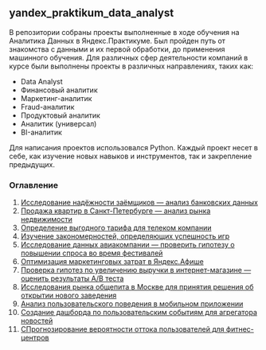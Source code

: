 ## yandex_praktikum_data_analyst
В репозитории собраны проекты выполненные в ходе обучения на Аналитика Данных в Яндекс.Практикуме.
Был пройден путь от знакомства с данными и их первой обработки, до применения машинного обучения.
Для различных сфер деятельности компаний в курсе были выполнены проекты в различных направлениях, таких как:

- Data Analyst
- Финансовый аналитик
- Маркетинг-аналитик
- Fraud-аналитик
- Продуктовый аналитик
- Аналитик (универсал)
- BI-аналитик



Для написания проектов использовался Python.
Каждый проект несет в себе, как изучение новых навыков и инструментов, так и закрепление предыдущих.

### Оглавление

1. [Исследование надёжности заёмщиков — анализ банковских данных](https://github.com/VladimirTulin/yandex_praktikum_data_analyst/tree/main/%D0%9F%D1%80%D0%BE%D0%B5%D0%BA%D1%82_1_%D0%98%D1%81%D1%81%D0%BB%D0%B5%D0%B4%D0%BE%D0%B2%D0%B0%D0%BD%D0%B8%D0%B5%20%D0%BD%D0%B0%D0%B4%D1%91%D0%B6%D0%BD%D0%BE%D1%81%D1%82%D0%B8%20%D0%B7%D0%B0%D1%91%D0%BC%D1%89%D0%B8%D0%BA%D0%BE%D0%B2)
2. [Продажа квартир в Санкт-Петербурге — анализ рынка недвижимости](https://github.com/VladimirTulin/yandex_praktikum_data_analyst/tree/main/%D0%9F%D1%80%D0%BE%D0%B5%D0%BA%D1%82_2_%D0%98%D1%81%D1%81%D0%BB%D0%B5%D0%B4%D0%BE%D0%B2%D0%B0%D0%BD%D0%B8%D0%B5%20%D0%BE%D0%B1%D1%8A%D1%8F%D0%B2%D0%BB%D0%B5%D0%BD%D0%B8%D0%B9%20%D0%BE%20%D0%BF%D1%80%D0%BE%D0%B4%D0%B0%D0%B6%D0%B5%20%D0%BA%D0%B2%D0%B0%D1%80%D1%82%D0%B8%D1%80)
3. [Определение выгодного тарифа для телеком компании](https://github.com/VladimirTulin/yandex_praktikum_data_analyst/tree/main/%D0%9F%D1%80%D0%BE%D0%B5%D0%BA%D1%82_3_%D0%9E%D0%BF%D1%80%D0%B5%D0%B4%D0%B5%D0%BB%D0%B5%D0%BD%D0%B8%D0%B5%20%D0%B2%D1%8B%D0%B3%D0%BE%D0%B4%D0%BD%D0%BE%D0%B3%D0%BE%20%D1%82%D0%B0%D1%80%D0%B8%D1%84%D0%B0%20%D0%B4%D0%BB%D1%8F%20%D1%82%D0%B5%D0%BB%D0%B5%D0%BA%D0%BE%D0%BC%20%D0%BA%D0%BE%D0%BC%D0%BF%D0%B0%D0%BD%D0%B8%D0%B8)
4. [Изучение закономерностей, определяющих успешность игр](https://github.com/VladimirTulin/yandex_praktikum_data_analyst/tree/main/%D0%9F%D1%80%D0%BE%D0%B5%D0%BA%D1%82_4_%D0%98%D0%B7%D1%83%D1%87%D0%B5%D0%BD%D0%B8%D0%B5%20%D0%B7%D0%B0%D0%BA%D0%BE%D0%BD%D0%BE%D0%BC%D0%B5%D1%80%D0%BD%D0%BE%D1%81%D1%82%D0%B5%D0%B9%2C%20%D0%BE%D0%BF%D1%80%D0%B5%D0%B4%D0%B5%D0%BB%D1%8F%D1%8E%D1%89%D0%B8%D1%85%20%D1%83%D1%81%D0%BF%D0%B5%D1%88%D0%BD%D0%BE%D1%81%D1%82%D1%8C%20%D0%B8%D0%B3%D1%80)
5. [Исследование данных авиакомпании — проверить гипотезу о повышении спроса во время фестивалей](https://github.com/VladimirTulin/yandex_praktikum_data_analyst/tree/main/%D0%9F%D1%80%D0%BE%D0%B5%D0%BA%D1%82_5_%D0%98%D1%81%D1%81%D0%BB%D0%B5%D0%B4%D0%BE%D0%B2%D0%B0%D0%BD%D0%B8%D0%B5%20%D0%B4%D0%B0%D0%BD%D0%BD%D1%8B%D1%85%20%D0%B0%D0%B2%D0%B8%D0%B0%D0%BA%D0%BE%D0%BC%D0%BF%D0%B0%D0%BD%D0%B8%D0%B8)
6. [Оптимизация маркетинговых затрат в Яндекс.Афише](https://github.com/VladimirTulin/yandex_praktikum_data_analyst/tree/main/%D0%9F%D1%80%D0%BE%D0%B5%D0%BA%D1%82_6_%D0%9E%D0%BF%D1%82%D0%B8%D0%BC%D0%B8%D0%B7%D0%B0%D1%86%D0%B8%D1%8F%20%D0%BC%D0%B0%D1%80%D0%BA%D0%B5%D1%82%D0%B8%D0%BD%D0%B3%D0%BE%D0%B2%D1%8B%D1%85%20%D0%B7%D0%B0%D1%82%D1%80%D0%B0%D1%82%20%D0%B2%20%D0%AF%D0%BD%D0%B4%D0%B5%D0%BA%D1%81.%D0%90%D1%84%D0%B8%D1%88%D0%B5)
7. [Проверка гипотез по увеличению выручки в интернет-магазине — оценить результаты A/B теста](https://github.com/VladimirTulin/yandex_praktikum_data_analyst/tree/main/%D0%9F%D1%80%D0%BE%D0%B5%D0%BA%D1%82_7_%D0%9F%D1%80%D0%BE%D0%B2%D0%B5%D1%80%D0%BA%D0%B0%20%D0%B3%D0%B8%D0%BF%D0%BE%D1%82%D0%B5%D0%B7%20%D0%BF%D0%BE%20%D1%83%D0%B2%D0%B5%D0%BB%D0%B8%D1%87%D0%B5%D0%BD%D0%B8%D1%8E%20%D0%B2%D1%8B%D1%80%D1%83%D1%87%D0%BA%D0%B8%20%D0%B2%20%D0%B8%D0%BD%D1%82%D0%B5%D1%80%D0%BD%D0%B5%D1%82-%D0%BC%D0%B0%D0%B3%D0%B0%D0%B7%D0%B8%D0%BD%D0%B5)
8. [Исследования рынка общепита в Москве для принятия решения об открытии нового заведения](https://github.com/VladimirTulin/yandex_praktikum_data_analyst/tree/main/%D0%9F%D1%80%D0%BE%D0%B5%D0%BA%D1%82_8_%D0%98%D1%81%D1%81%D0%BB%D0%B5%D0%B4%D0%BE%D0%B2%D0%B0%D0%BD%D0%B8%D1%8F%20%D1%80%D1%8B%D0%BD%D0%BA%D0%B0%20%D0%BE%D0%B1%D1%89%D0%B5%D0%BF%D0%B8%D1%82%D0%B0%20%D0%B2%20%D0%9C%D0%BE%D1%81%D0%BA%D0%B2%D0%B5)
9. [Анализ пользовательского поведения в мобильном приложении](https://github.com/VladimirTulin/yandex_praktikum_data_analyst/tree/main/%D0%9F%D1%80%D0%BE%D0%B5%D0%BA%D1%82_9_%D0%90%D0%BD%D0%B0%D0%BB%D0%B8%D0%B7%20%D0%BF%D0%BE%D0%BB%D1%8C%D0%B7%D0%BE%D0%B2%D0%B0%D1%82%D0%B5%D0%BB%D1%8C%D1%81%D0%BA%D0%BE%D0%B3%D0%BE%20%D0%BF%D0%BE%D0%B2%D0%B5%D0%B4%D0%B5%D0%BD%D0%B8%D1%8F%20%D0%B2%20%D0%BC%D0%BE%D0%B1%D0%B8%D0%BB%D1%8C%D0%BD%D0%BE%D0%BC%20%D0%BF%D1%80%D0%B8%D0%BB%D0%BE%D0%B6%D0%B5%D0%BD%D0%B8%D0%B8)
10. [Создание дашборда по пользовательским событиям для агрегатора новостей](https://github.com/VladimirTulin/yandex_praktikum_data_analyst/tree/main/%D0%9F%D1%80%D0%BE%D0%B5%D0%BA%D1%82_10_%D0%A1%D0%BE%D0%B7%D0%B4%D0%B0%D0%BD%D0%B8%D0%B5%20%D0%B4%D0%B0%D1%88%D0%B1%D0%BE%D1%80%D0%B4%D0%B0%20%D0%BF%D0%BE%20%D0%BF%D0%BE%D0%BB%D1%8C%D0%B7%D0%BE%D0%B2%D0%B0%D1%82%D0%B5%D0%BB%D1%8C%D1%81%D0%BA%D0%B8%D0%BC%20%D1%81%D0%BE%D0%B1%D1%8B%D1%82%D0%B8%D1%8F%D0%BC%20%D0%B4%D0%BB%D1%8F%20%D0%B0%D0%B3%D1%80%D0%B5%D0%B3%D0%B0%D1%82%D0%BE%D1%80%D0%B0)
11. [СПрогнозирование вероятности оттока пользователей для фитнес-центров](https://github.com/VladimirTulin/yandex_praktikum_data_analyst/tree/main/%D0%9F%D1%80%D0%BE%D0%B5%D0%BA%D1%82_11_%D0%9F%D1%80%D0%BE%D0%B3%D0%BD%D0%BE%D0%B7%D0%B8%D1%80%D0%BE%D0%B2%D0%B0%D0%BD%D0%B8%D0%B5%20%D0%B2%D0%B5%D1%80%D0%BE%D1%8F%D1%82%D0%BD%D0%BE%D1%81%D1%82%D0%B8%20%D0%BE%D1%82%D1%82%D0%BE%D0%BA%D0%B0%20%D0%BF%D0%BE%D0%BB%D1%8C%D0%B7%D0%BE%D0%B2%D0%B0%D1%82%D0%B5%D0%BB%D0%B5%D0%B9%20%D0%B4%D0%BB%D1%8F%20%D1%84%D0%B8%D1%82%D0%BD%D0%B5%D1%81-%D1%86%D0%B5%D0%BD%D1%82%D1%80%D0%BE%D0%B2)


